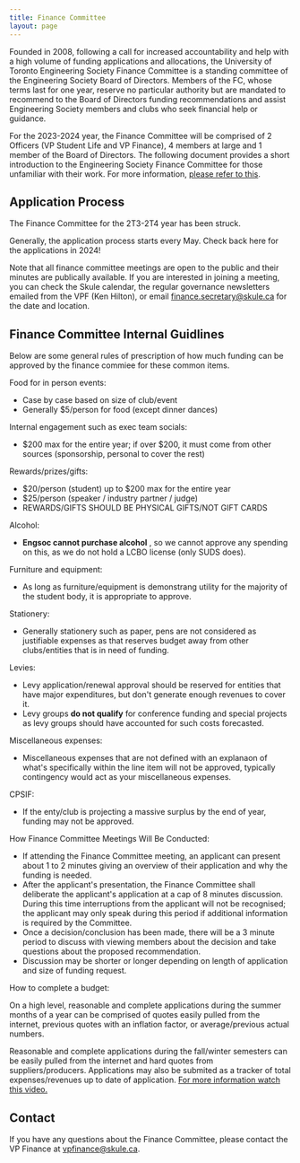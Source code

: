 ```yaml
---
title: Finance Committee
layout: page
---
```


Founded in 2008, following a call for increased accountability and help with a high volume of funding applications and allocations, the University of Toronto Engineering Society Finance Committee is a standing committee of the Engineering Society Board of Directors. Members of the FC, whose terms last for one year, reserve no particular authority but are mandated to recommend to the Board of Directors funding recommendations and assist Engineering Society members and clubs who seek financial help or guidance.

For the 2023-2024 year, the Finance Committee will be comprised of 2 Officers (VP Student Life and VP Finance), 4 members at large and 1 member of the Board of Directors. The following document provides a short introduction to the Engineering Society Finance Committee for those unfamiliar with their work. For more information, [please refer to this](https://drive.google.com/file/d/1khGt4_ZQWeGjuT2MAzsKbrDdMMvhRkjw/view?usp=sharing).

## Application Process

The Finance Committee for the 2T3-2T4 year has been struck.

Generally, the application process starts every May. Check back here for the applications in 2024!

Note that all finance committee meetings are open to the public and their minutes are publically available. If you are interested in joining a meeting, you can check the Skule calendar, the regular governance newsletters emailed from the VPF (Ken Hilton), or email finance.secretary@skule.ca for the date and location.

## Finance Committee Internal Guidlines

Below are some general rules of prescription of how much funding can be approved by the finance commiee for these common items.

Food for in person events:
- Case by case based on size of club/event
- Generally $5/person for food (except dinner dances)

Internal engagement such as exec team socials:
- $200 max for the entire year; if over $200, it must come from other sources (sponsorship, personal to cover the rest)

Rewards/prizes/gifts:
- $20/person (student) up to $200 max for the entire year
- $25/person (speaker / industry partner / judge)
- REWARDS/GIFTS SHOULD BE PHYSICAL GIFTS/NOT GIFT CARDS

Alcohol:
- **Engsoc cannot purchase alcohol** , so we cannot approve any spending on this, as we do not hold a LCBO license (only SUDS does).

Furniture and equipment:
- As long as furniture/equipment is demonstrang utility for the majority of the student body, it is appropriate to approve.

Stationery:
- Generally stationery such as paper, pens are not considered as justifiable expenses as that reserves budget away from other clubs/entities that is in need of funding.

Levies:
- Levy application/renewal approval should be reserved for entities that have major expenditures, but don't generate enough revenues to cover it.
- Levy groups **do not qualify** for conference funding and special projects as levy groups should have accounted for such costs forecasted.

Miscellaneous expenses:
- Miscellaneous expenses that are not defined with an explanaon of what's specifically within the line item will not be approved, typically contingency would act as your miscellaneous expenses.

CPSIF:
- If the enty/club is projecting a massive surplus by the end of year, funding may not be approved.

How Finance Committee Meetings Will Be Conducted:
- If attending the Finance Committee meeting, an applicant can present about 1 to 2 minutes giving an overview of their application and why the funding is needed.
- After the applicant's presentation, the Finance Committee shall deliberate the applicant's application at a cap of 8 minutes discussion. During this time interruptions from the applicant will not be recognised; the applicant may only speak during this period if additional information is required by the Committee.
- Once a decision/conclusion has been made, there will be a 3 minute period to discuss with viewing members about the decision and take questions about the proposed recommendation.
- Discussion may be shorter or longer depending on length of application and size of funding request.

How to complete a budget:

On a high level, reasonable and complete applications during the summer months of a year can be comprised of quotes easily pulled from the internet, previous quotes with an inflation factor, or average/previous actual numbers.

Reasonable and complete applications during the fall/winter semesters can be easily pulled from the internet and hard quotes from suppliers/producers. Applications may also be submited as a tracker of total expenses/revenues up to date of application. [For more information watch this video.](https://www.youtube.com/watch?v=R9ToPRikZw8)

## Contact

If you have any questions about the Finance Committee, please contact the VP Finance at [vpfinance@skule.ca](mailto:vpfinance@skule.ca).
